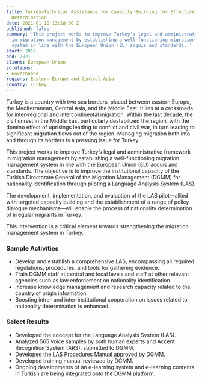 ```yaml
---
title: Turkey—Technical Assistance for Capacity Building for Effective Nationality
  Determination
date: 2021-01-18 13:18:00 Z
published: false
summary: 'This project works to improve Turkey’s legal and administrative framework
  in migration management by establishing a well-functioning migration management
  system in line with the European Union (EU) acquis and standards. '
start: 2019
end: 2021
client: European Union
solutions:
- Governance
regions: Eastern Europe and Central Asia
country: Turkey
---
```


Turkey is a country with two sea borders, placed between eastern Europe, the Mediterranean, Central Asia, and the Middle East. It lies at a crossroads for inter-regional and intercontinental migration. Within the last decade, the civil unrest in the Middle East particularly destabilized the region, with the domino effect of uprisings leading to conflict and civil war, in turn leading to significant migration flows out of the region. Managing migration both into and through its borders is a pressing issue for Turkey.

This project works to improve Turkey’s legal and administrative framework in migration management by establishing a well-functioning migration management system in line with the European Union (EU) acquis and standards. The objective is to improve the institutional capacity of the Turkish Directorate General of the Migration Management (DGMM) for nationality identification through piloting a Language Analysis System (LAS).

The development, implementation, and evaluation of the LAS pilot—allied with targeted capacity building and the establishment of a range of policy dialogue mechanisms—will enable the process of nationality determination of irregular migrants in Turkey. 

This intervention is a critical element towards strengthening the migration management system in Turkey.

### Sample Activities

* Develop and establish a comprehensive LAS, encompassing all required regulations, procedures, and tools for gathering evidence.
* Train DGMM staff at central and local levels and staff at other relevant agencies such as law enforcement on nationality identification.
* Increase knowledge management and research capacity related to the country of origin information.
* Boosting intra- and inter-institutional cooperation on issues related to nationality determination is enhanced.

### Select Results

* Developed the concept for the Language Analysis System (LAS).
* Analyzed 565 voice samples by both human experts and Accent Recognition System (ARS), submitted to DGMM.
* Developed the LAS Procedures Manual approved by DGMM. 
* Developed training manual reviewed by DGMM.
* Ongoing developments of an e-learning system and e-learning contents in Turkish are being integrated onto the DGMM platform. 